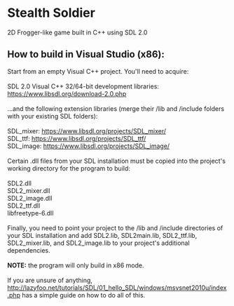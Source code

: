 # Stealth Soldier
2D Frogger-like game built in C++ using SDL 2.0

## How to build in Visual Studio (x86):

Start from an empty Visual C++ project. You'll need to acquire: 
<br>
<br>
SDL 2.0 Visual C++ 32/64-bit development libraries: https://www.libsdl.org/download-2.0.php
<br>
<br>
...and the following extension libraries (merge their /lib and /include folders with your existing SDL folders):
<br>
<br>
SDL_mixer: https://www.libsdl.org/projects/SDL_mixer/
<br>
SDL_ttf: https://www.libsdl.org/projects/SDL_ttf/
<br>
SDL_image: https://www.libsdl.org/projects/SDL_image/
<br>
<br>
Certain .dll files from your SDL installation must be copied into the project's working directory for the program to build:
<br>
<br>
SDL2.dll<br>
SDL2_mixer.dll<br>
SDL2_image.dll<br>
SDL2_ttf.dll<br>
libfreetype-6.dll
<br>
<br>
Finally, you need to point your project to the /lib and /include directories of your SDL installation and add SDL2.lib, SDL2main.lib, SDL2_ttf.lib, SDL2_mixer.lib, and SDL2_image.lib to your project's additional dependencies.
<br>
<br>
<b>NOTE:</b> the program will only build in x86 mode.
<br>
<br>
If you are unsure of anything, http://lazyfoo.net/tutorials/SDL/01_hello_SDL/windows/msvsnet2010u/index.php has a simple guide on how to do all of this.
<br>
<br>
